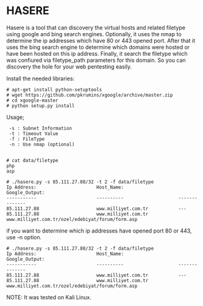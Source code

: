 HASERE
================

Hasere is a tool that can discovery the virtual hosts and related filetype using google and bing search engines. Optionally, it uses the nmap to determine the ip addresses which have 80 or 443 opened port. After that it uses the bing search engine to determine which domains were hosted or have been hosted on this ip address. Finally, it search the filetype which was confiured via filetype_path parameters for this domain. So you can discovery the hole for your web pentesting easily.

Install the needed libraries:

    # apt-get install python-setuptools  
    # wget https://github.com/pkrumins/xgoogle/archive/master.zip
    # cd xgoogle-master
    # python setup.py install
    
Usage;

     -s : Subnet Information
     -t : Timeout Value
     -f : FileType
     -n : Use nmap (optional)
     
     
    # cat data/filetype
    php
    asp
    
    # ./hasere.py -s 85.111.27.88/32 -t 2 -f data/filetype 
    Ip Address:                      Host_Name:                    Google_Output:
    -----------                      ----------                    --------------
    85.111.27.88			         www.milliyet.com.tr		   ---
    85.111.27.88			         www.milliyet.com.tr		   www.milliyet.com.tr/ozel/edebiyat/forum/form.asp
 
 
 if you want to determine which ip addresses have opened port 80 or 443, use -n option.
 
    # ./hasere.py -s 85.111.27.88/32 -t 2 -f data/filetype 
    Ip Address:                      Host_Name:                    Google_Output:
    -----------                      ----------                    --------------
    85.111.27.88			         www.milliyet.com.tr		   ---
    85.111.27.88			         www.milliyet.com.tr		   www.milliyet.com.tr/ozel/edebiyat/forum/form.asp
 
 
NOTE: It was tested on Kali Linux.
